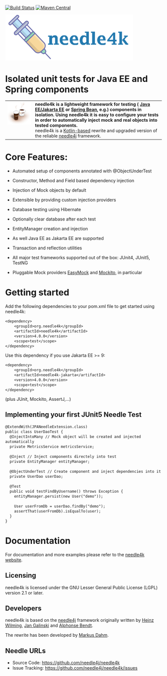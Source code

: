 [![Build Status](https://secure.travis-ci.org/needle4k/needle4j.png)](https://travis-ci.org/needle4j/needle4k)
[![Maven Central](https://maven-badges.herokuapp.com/maven-central/org.needle4k/needle4k/badge.svg)](https://maven-badges.herokuapp.com/maven-central/org.needle4k/needle4k)

![Banner](src/site/resources/images/banner.png)

# Isolated unit tests for Java EE and Spring components

<table style="vertical-align: top; border: none;">
  <tr>
    <td style="vertical-align: top; border: none;"> 
        <img alt="Needle Coffee Cups" src="src/site/resources/images/coffee.jpg">
    </td>
    <td style="vertical-align: top;border: none">
        <b>needle4k is a lightweight framework for testing (
        <a href="https://jakarta.ee/">Java EE/Jakarta EE</a> or 
        <a href="https://spring.io/">Spring Bean</a>, e.g.) components in isolation. Using needle4k it is easy to
        configure your tests in order to automatically inject mock and real objects into tested components.</b>
        <br/>
        needle4k is a <a href="https://kotlinlang.org/">Kotlin-based</a> rewrite and upgraded version of the reliable 
        <a href="https://needl4j.org/">needle4j</a> framework.  
    </td>
  </tr>
</table>

# Core Features:

* Automated setup of components annotated with @ObjectUnderTest
* Constructor, Method and Field based dependency injection
* Injection of Mock objects by default
* Extensible by providing custom injection providers

* Database testing using Hibernate
* Optionally clear database after each test
* EntityManager creation and injection
* As well Java EE as Jakarta EE are supported
* Transaction and reflection utilities
* All major test frameworks supported out of the box: JUnit4, JUnit5, TestNG
* Pluggable Mock providers [EasyMock](https://easymock.org/) and [Mockito](https://mockito.org/), in particular

# Getting started

Add the following dependencies to your pom.xml file to get started using needle4k:

```
<dependency>
    <groupId>org.needle4k</groupId>
    <artifactId>needle4k</artifactId>
    <version>4.0.0</version>
    <scope>test</scope>
</dependency>
``` 

Use this dependency if you use Jakarta EE >= 9:

```
<dependency>
    <groupId>org.needle4k</groupId>
    <artifactId>needle4k-jakarta</artifactId>
    <version>4.0.0</version>
    <scope>test</scope>
</dependency>
``` 

(plus JUnit, Mockito, AssertJ,...)

## Implementing your first JUnit5 Needle Test

```
@ExtendWith(JPANeedleExtension.class)
public class UserDaoTest {
  @InjectIntoMany // Mock object will be created and injected automatically
  private MetricsService metricsService;

  @Inject // Inject components directely into test
  private EntityManager entityManager;

  @ObjectUnderTest // Create component and inject dependencies into it
  private UserDao userDao;

  @Test
  public void testFindByUsername() throws Exception {
    entityManager.persist(new User("demo"));
        
    User userFromDb = userDao.findBy("demo");
    assertThat(userFromDb).isEqualTo(user);
  }
}
``` 

# Documentation

For documentation and more examples please refer to the [needle4k website](https://www.needle4j.org/).

## Licensing

needle4k is licensed under the GNU Lesser General Public License (LGPL) version 2.1 or later.

## Developers

needle4k is based on the [needle4j](https://github.com/needle4j/needle4j) framework originally written by
[Heinz Wilming](mailto:heinz.wilming@akquinet.de),
[Jan Galinski](mailto:jan.galinski@holisticon.de) and [Alphonse Bendt](https://github.com/abendt).

The rewrite has been developed by [Markus Dahm](mailto:markus.dahm@akquinet.de).

## Needle URLs

* Source Code:      https://github.com/needle4j/needle4k
* Issue Tracking:   https://github.com/needle4j/needle4k/issues
